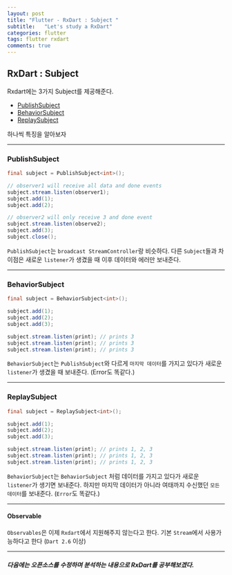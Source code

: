 ```yaml
---
layout: post
title: "Flutter - RxDart : Subject "
subtitle:   "Let's study a RxDart"
categories: flutter
tags: flutter rxdart 
comments: true
---
```

## RxDart : Subject

Rxdart에는 3가지 Subject를 제공해준다.


 - [PublishSubject](#publishsubject)  
 - [BehaviorSubject](#behaviorsubject)
 - [ReplaySubject](#replaysubject)

 하나씩 특징을 알아보자

---

### PublishSubject

```java
final subject = PublishSubject<int>();

// observer1 will receive all data and done events
subject.stream.listen(observer1);
subject.add(1);
subject.add(2);

// observer2 will only receive 3 and done event
subject.stream.listen(observe2);
subject.add(3);
subject.close();
```

`PublishSubject`는 `broadcast StreamController`랑 비슷하다.
다른 `Subject`들과 차이점은 새로운 `listener`가 생겼을 때 이후 데이터와 에러만 보내준다.

---

### BehaviorSubject

```java
final subject = BehaviorSubject<int>();

subject.add(1);
subject.add(2);
subject.add(3);

subject.stream.listen(print); // prints 3
subject.stream.listen(print); // prints 3
subject.stream.listen(print); // prints 3
```
`BehaviorSubject`는 `PublishSubject`와 다르게 `마지막 데이터`를 가지고 있다가 새로운 `listener`가 생겼을 때 보내준다. (Error도 똑같다.)

---

### ReplaySubject

```java
final subject = ReplaySubject<int>();

subject.add(1);
subject.add(2);
subject.add(3);

subject.stream.listen(print); // prints 1, 2, 3
subject.stream.listen(print); // prints 1, 2, 3
subject.stream.listen(print); // prints 1, 2, 3
```

`BehaviorSubject`는 `BehaviorSubject` 처럼 데이터를 가지고 있다가 새로운 `listener`가 생기면 보내준다. 하지만 마지막 데이터가 아니라 여태까지 수신했던 `모든 데이터`를 보내준다. (`Error`도 똑같다.)

---

#### Observable

`Observables`은 이제 `Rxdart`에서 지원해주지 않는다고 한다.
기본 `Stream`에서 사용가능하다고 한다 (`Dart 2.6` 이상)

---

##### 다음에는 오픈소스를 수정하며 분석하는 내용으로 RxDart를 공부해보겠다.